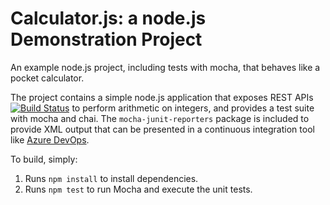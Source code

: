 Calculator.js: a node.js Demonstration Project
==============================================
An example node.js project, including tests with mocha, that behaves like
a pocket calculator.

The project contains a simple node.js application that exposes REST APIs
[![Build Status](https://dev.azure.com/mac-az400/Integrating%20External%20Source%20Control%20with%20Azure%20Pipelines/_apis/build/status/mac-az400.calculator?branchName=master)](https://dev.azure.com/mac-az400/Integrating%20External%20Source%20Control%20with%20Azure%20Pipelines/_build/latest?definitionId=6&branchName=master)
to perform arithmetic on integers, and provides a test suite with mocha
and chai.  The `mocha-junit-reporters` package is included to provide XML
output that can be presented in a continuous integration tool like
[Azure DevOps](https://azure.com/devops).

To build, simply:

1. Runs `npm install` to install dependencies.
2. Runs `npm test` to run Mocha and execute the unit tests.

